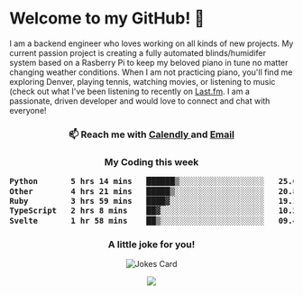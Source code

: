 <h1> Welcome to my GitHub! 👋 </h1>


  I am a backend engineer who loves working on all kinds of new projects. My current passion project is creating a fully automated blinds/humidifer system based on a Rasberry Pi to keep my beloved piano in tune no matter changing weather conditions. When I am not practicing piano, you'll find me exploring Denver, playing tennis, watching movies, or listening to music (check out what I've been listening to recently on [Last.fm](https://www.last.fm/user/mballa000). I am a passionate, driven developer and would love to connect and chat with everyone!

<h3 align = "center"> 📫 Reach me with <a href = "https://calendly.com/msbrandt00/30min"> Calendly </a> and <a href="mailto:msbrandt00@gmail.com">Email</a> 
 </h3>


 
<div align = "center"
[![Anurag's GitHub stats](https://github-readme-stats.vercel.app/api?username=mbrandt00)](https://github.com/anuraghazra/github-readme-stats)
          </div>
<h3 align="center">
  My Coding this week
<!--START_SECTION:waka-->

```txt
Python       5 hrs 14 mins   ██████▒░░░░░░░░░░░░░░░░░░   25.05 %
Other        4 hrs 21 mins   █████▒░░░░░░░░░░░░░░░░░░░   20.85 %
Ruby         3 hrs 59 mins   ████▓░░░░░░░░░░░░░░░░░░░░   19.11 %
TypeScript   2 hrs 8 mins    ██▓░░░░░░░░░░░░░░░░░░░░░░   10.24 %
Svelte       1 hr 58 mins    ██▒░░░░░░░░░░░░░░░░░░░░░░   09.46 %
```

<!--END_SECTION:waka-->

### A little joke for you!

![Jokes Card](https://readme-jokes.vercel.app/api?hideBorder)

<a href="https://www.linkedin.com/in/mbrandt00/"><img src="https://img.shields.io/badge/linkedin-%230077B5.svg?&style=for-the-badge&logo=linkedin&logoColor=white" /></a>
